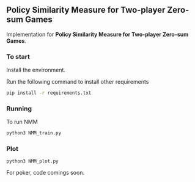 ## Policy Similarity Measure for Two-player Zero-sum Games

Implementation for **Policy Similarity Measure for Two-player Zero-sum Games**. 

### To start
Install the environment.

Run the following command to install other requirements
```Bash
pip install -r requirements.txt
```

### Running
To run NMM
```Bash
python3 NMM_train.py
```

### Plot

```
python3 NMM_plot.py
```



For poker, code comings soon.
